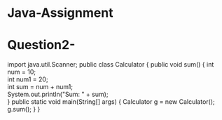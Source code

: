# Java-Assignment
# Question2-
import java.util.Scanner;
public class Calculator {
    public void sum() {
        int num = 10;  
        int num1 = 20;  
        int sum = num + num1;  
        System.out.println("Sum: " + sum);  
    }
    public static void main(String[] args) {
        Calculator g = new Calculator();
        g.sum();
    }
}
